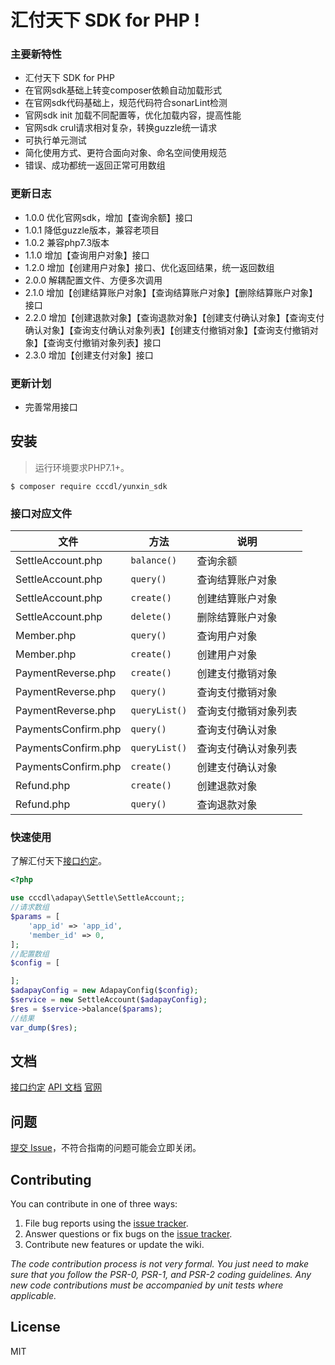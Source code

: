 # 汇付天下 SDK for PHP  !

### 主要新特性

* 汇付天下 SDK for PHP
* 在官网sdk基础上转变composer依赖自动加载形式
* 在官网sdk代码基础上，规范代码符合sonarLint检测
* 官网sdk init 加载不同配置等，优化加载内容，提高性能
* 官网sdk crul请求相对复杂，转换guzzle统一请求
* 可执行单元测试
* 简化使用方式、更符合面向对象、命名空间使用规范
* 错误、成功都统一返回正常可用数组

### 更新日志

- 1.0.0 优化官网sdk，增加【查询余额】接口
- 1.0.1 降低guzzle版本，兼容老项目
- 1.0.2 兼容php7.3版本
- 1.1.0 增加【查询用户对象】接口
- 1.2.0 增加【创建用户对象】接口、优化返回结果，统一返回数组
- 2.0.0 解耦配置文件、方便多次调用
- 2.1.0 增加【创建结算账户对象】【查询结算账户对象】【删除结算账户对象】接口
- 2.2.0 增加【创建退款对象】【查询退款对象】【创建支付确认对象】【查询支付确认对象】【查询支付确认对象列表】【创建支付撤销对象】【查询支付撤销对象】【查询支付撤销对象列表】接口
- 2.3.0 增加【创建支付对象】接口

### 更新计划

- 完善常用接口

## 安装

> 运行环境要求PHP7.1+。

```shell
$ composer require cccdl/yunxin_sdk
```

### 接口对应文件

| 文件                  | 方法            | 说明         |
|---------------------|---------------|------------|
| SettleAccount.php   | `balance()`   | 查询余额       |
| SettleAccount.php   | `query()`     | 查询结算账户对象   |
| SettleAccount.php   | `create()`    | 创建结算账户对象   |
| SettleAccount.php   | `delete()`    | 删除结算账户对象   |
| Member.php          | `query()`     | 查询用户对象     |
| Member.php          | `create()`    | 创建用户对象     |
| PaymentReverse.php  | `create()`    | 创建支付撤销对象   |
| PaymentReverse.php  | `query()`     | 查询支付撤销对象   |
| PaymentReverse.php  | `queryList()` | 查询支付撤销对象列表 |
| PaymentsConfirm.php | `query()`     | 查询支付确认对象   |
| PaymentsConfirm.php | `queryList()` | 查询支付确认对象列表 |
| PaymentsConfirm.php | `create()`    | 创建支付确认对象   |
| Refund.php          | `create()`    | 创建退款对象     |
| Refund.php          | `query()`     | 查询退款对象     |

### 快速使用

了解汇付天下[接口约定](https://docs.adapay.tech/api/apipath.html#)。

```php
<?php

use cccdl\adapay\Settle\SettleAccount;;
//请求数组
$params = [
    'app_id' => 'app_id',
    'member_id' => 0,
];
//配置数组
$config = [

];
$adapayConfig = new AdapayConfig($config);
$service = new SettleAccount($adapayConfig);
$res = $service->balance($params);
//结果
var_dump($res);
```

## 文档

[接口约定](https://docs.adapay.tech/api/apipath.html#)
[API 文档](https://docs.adapay.tech/api/index.html)
[官网](https://www.adapay.tech/)

## 问题

[提交 Issue](https://github.com/cccdl/adapay_sdk/issues)，不符合指南的问题可能会立即关闭。

## Contributing

You can contribute in one of three ways:

1. File bug reports using the [issue tracker](https://github.com/cccdl/adapay_sdk/issues).
2. Answer questions or fix bugs on the [issue tracker](https://github.com/cccdl/adapay_sdk/issues).
3. Contribute new features or update the wiki.

_The code contribution process is not very formal. You just need to make sure that you follow the PSR-0, PSR-1, and
PSR-2 coding guidelines. Any new code contributions must be accompanied by unit tests where applicable._

## License

MIT
